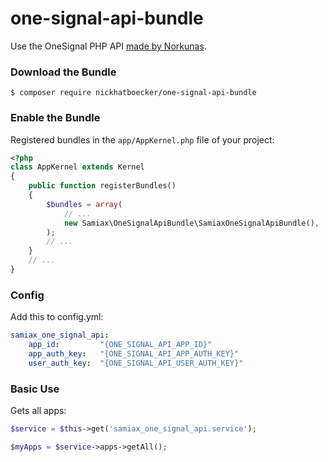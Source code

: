 # one-signal-api-bundle

Use the OneSignal PHP API [made by Norkunas](https://github.com/norkunas/onesignal-php-api).

### Download the Bundle

```console
$ composer require nickhatboecker/one-signal-api-bundle
```

### Enable the Bundle

Registered bundles in the `app/AppKernel.php` file of your project:

```php
<?php
class AppKernel extends Kernel
{
    public function registerBundles()
    {
        $bundles = array(
            // ...
            new Samiax\OneSignalApiBundle\SamiaxOneSignalApiBundle(),
        );
        // ...
    }
    // ...
}
```

### Config
Add this to config.yml:

```yaml
samiax_one_signal_api:
    app_id:         "{ONE_SIGNAL_API_APP_ID}"
    app_auth_key:   "{ONE_SIGNAL_API_APP_AUTH_KEY}"
    user_auth_key:  "{ONE_SIGNAL_API_USER_AUTH_KEY}"
```

### Basic Use
Gets all apps:

```php
$service = $this->get('samiax_one_signal_api.service');

$myApps = $service->apps->getAll();
```
